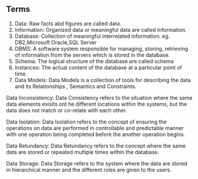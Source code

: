 #

## Terms

1. Data: Raw facts abd figures are called data.
2. Information: Organized data or meaningful data are called Information.
3. Database: Collection of meaningful interrelated information.
eg. DB2,Microsoft Oracle,SQL Server
4. DBMS: A software system responsible for managing, storing, retrieving of information from the servers which is stored in the database.
5. Schema: The logical structure of the database are called schema
6. Instances: The actual content of the database at a particular point of time.
7. Data Models: Data Models is a collection of tools for describing the data and its Relationships , Semantics and Constraints.


Data Inconsistency:
Data Consistency refers to the situation where the same data elements exisits ont he different locations within the systems, but the data does not match or co-relate with each other.

Data Isolation:
Data Isolation refers to the concept of ensuring the operations on data are performed in controllable and predictable manner with one operation being completed before the another operation begins.

Data Retundancy:
Data Retundancy refers to the concept where the same data are stored or repeated multiple times within the database.

Data Storage:
Data Storage refers to the system where the data are stored in hierarchical manner and the different roles are given to the users.
